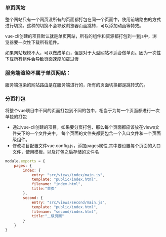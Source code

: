 ### 单页网站

整个网站只有一个网页没所有的页面都打包在同一个页面中，使用前端路由的方式进行切换。这种的切换不会导致浏览器页面跳转，可以添加动画等特效。

vue-cli创建的项目默认就是单页网站，所有的组件和资源都打包到一套js中，浏览器要一次性下载所有组件。

如果网站规模不大，可以做成单页，但是对于大型网站不适合做单页。因为一次性下载所有组件会导致页面速度加载过慢

### 服务端渲染不属于单页网站：
服务端渲染的网站路由是在服务端进行的，所有的页面切换都是跳转式的。



### 分页打包
将整个vue项目中不同的页面打包到不同的包中，相当于为每一个页面都进行一次单独的打包

+ 通过vue-cli创建的项目，如果要分页打包，那么每个页面都应该放在views文件夹下的一个文件夹中。
每个页面的文件夹都要包含一个入口文件和一个页面级组件。
+ 修改项目配置文件vue.config.js，添加pages属性,其中要设置每个页面的入口文件，使用模板，以及打包之后存储的文件名
```javascript
module.exports = {
    pages: {
        index: {
            entry: "src/views/index/main.js",
            template: "public/index.html",
            filename: "index.html",
            title:"首页"
        },
        second: {
            entry: "src/views/second/main.js",
            template: "public/index.html",
            filename: "second/index.html",
            title:"二级页面"
        }
    }
}
```